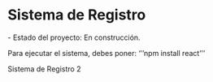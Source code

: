 <h1>Sistema de Registro</h1>
- Estado del proyecto: En construcción. 

Para ejecutar el sistema, debes poner: 
‘’’npm install react’’’

Sistema de Registro 2
